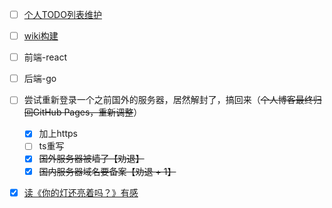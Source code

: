 - [ ] [个人TODO列表维护](https://github.com/Neras/personal-todo)
- [ ]  [wiki构建](https://github.com/wae-wiki)
  - [ ] 前端-react
  - [ ] 后端-go
- [ ] 尝试重新登录一个之前国外的服务器，居然解封了，搞回来（~~个人博客最终归回GitHub Pages，重新调整~~）
  - [x] 加上https
  - [ ] ts重写
  - [x] ~~国外服务器被墙了【劝退】~~
  - [x] ~~国内服务器域名要备案【劝退 + 1】~~
- [x] [读《你的灯还亮着吗？》有感](https://mp.weixin.qq.com/s/P3xhgiOTPVqzRpen7No04Q)

